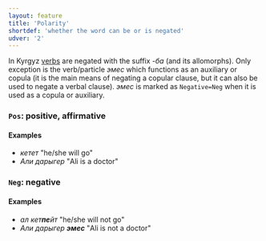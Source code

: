 ```yaml
---
layout: feature
title: 'Polarity'
shortdef: 'whether the word can be or is negated'
udver: '2'
---
```


In Kyrgyz [verbs](ky-pos/VERB) are negated with the suffix _-ба_ (and its allomorphs).
Only exception is the verb/particle _эмес_ which functions as an auxiliary or copula
(it is the main means of negating a copular clause, but it can also be used to negate a verbal clause).
_эмес_ is marked as `Negative=Neg` when it is used as a copula or auxiliary.


### <a name="Pos">`Pos`</a>: positive, affirmative

#### Examples

- _кетет_ "he/she will go"
- _Али дарыгер_ "Ali is a doctor"

### <a name="Neg">`Neg`</a>: negative

#### Examples

- _ал кет<b>пе</b>йт_ "he/she will not go"
- _Али дарыгер <b>эмес</b>_ "Ali is not a doctor"


<!-- Interlanguage links updated Po 6. listopadu 2023, 21:42:01 CET -->
